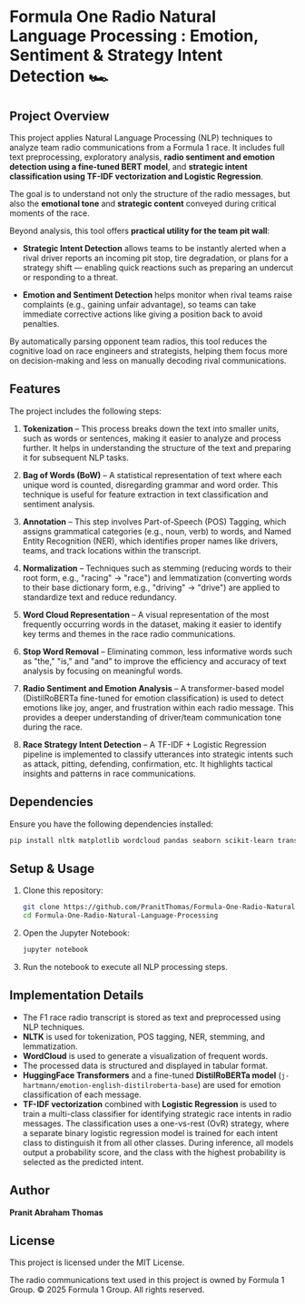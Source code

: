 # Formula One Radio Natural Language Processing : Emotion, Sentiment & Strategy Intent Detection 🏎️

## Project Overview  
This project applies Natural Language Processing (NLP) techniques to analyze team radio communications from a Formula 1 race. It includes full text preprocessing, exploratory analysis, **radio sentiment and emotion detection using a fine-tuned BERT model**, and **strategic intent classification using TF-IDF vectorization and Logistic Regression**.

The goal is to understand not only the structure of the radio messages, but also the **emotional tone** and **strategic content** conveyed during critical moments of the race.

Beyond analysis, this tool offers **practical utility for the team pit wall**:

- **Strategic Intent Detection** allows teams to be instantly alerted when a rival driver reports an incoming pit stop, tire degradation, or plans for a strategy shift — enabling quick reactions such as preparing an undercut or responding to a threat.

- **Emotion and Sentiment Detection** helps monitor when rival teams raise complaints (e.g., gaining unfair advantage), so teams can take immediate corrective actions like giving a position back to avoid penalties.

By automatically parsing opponent team radios, this tool reduces the cognitive load on race engineers and strategists, helping them focus more on decision-making and less on manually decoding rival communications.


## Features
The project includes the following steps:

1. **Tokenization** – This process breaks down the text into smaller units, such as words or sentences, making it easier to analyze and process further. It helps in understanding the structure of the text and preparing it for subsequent NLP tasks.

2. **Bag of Words (BoW)** – A statistical representation of text where each unique word is counted, disregarding grammar and word order. This technique is useful for feature extraction in text classification and sentiment analysis.

3. **Annotation** – This step involves Part-of-Speech (POS) Tagging, which assigns grammatical categories (e.g., noun, verb) to words, and Named Entity Recognition (NER), which identifies proper names like drivers, teams, and track locations within the transcript.

4. **Normalization** – Techniques such as stemming (reducing words to their root form, e.g., "racing" → "race") and lemmatization (converting words to their base dictionary form, e.g., "driving" → "drive") are applied to standardize text and reduce redundancy.

5. **Word Cloud Representation** – A visual representation of the most frequently occurring words in the dataset, making it easier to identify key terms and themes in the race radio communications.

6. **Stop Word Removal** – Eliminating common, less informative words such as "the," "is," and "and" to improve the efficiency and accuracy of text analysis by focusing on meaningful words.

7. **Radio Sentiment and Emotion Analysis** – A transformer-based model (DistilRoBERTa fine-tuned for emotion classification) is used to detect emotions like joy, anger, and frustration within each radio message. This provides a deeper understanding of driver/team communication tone during the race.

8. **Race Strategy Intent Detection** – A TF-IDF + Logistic Regression pipeline is implemented to classify utterances into strategic intents such as attack, pitting, defending, confirmation, etc. It highlights tactical insights and patterns in race communications.

## Dependencies
Ensure you have the following dependencies installed:
```bash
pip install nltk matplotlib wordcloud pandas seaborn scikit-learn transformers
```

## Setup & Usage
1. Clone this repository:
   ```bash
   git clone https://github.com/PranitThomas/Formula-One-Radio-Natural-Language-Processing.git
   cd Formula-One-Radio-Natural-Language-Processing
   ```
2. Open the Jupyter Notebook:
   ```bash
   jupyter notebook
   ```
3. Run the notebook to execute all NLP processing steps.

## Implementation Details
- The F1 race radio transcript is stored as text and preprocessed using NLP techniques.
- **NLTK** is used for tokenization, POS tagging, NER, stemming, and lemmatization.
- **WordCloud** is used to generate a visualization of frequent words.
- The processed data is structured and displayed in tabular format.
- **HuggingFace Transformers** and a fine-tuned **DistilRoBERTa model** (`j-hartmann/emotion-english-distilroberta-base`) are used for emotion classification of each message.
- **TF-IDF vectorization** combined with **Logistic Regression** is used to train a multi-class classifier for identifying strategic race intents in radio messages. The classification uses a one-vs-rest (OvR) strategy, where a separate binary logistic regression model is trained for each intent class to distinguish it from all other classes. During inference, all models output a probability score, and the class with the highest probability is selected as the predicted intent.

## Author
**Pranit Abraham Thomas**

## License
This project is licensed under the MIT License.

The radio communications text used in this project is owned by Formula 1 Group. © 2025 Formula 1 Group. All rights reserved.
```

